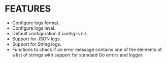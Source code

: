 # FEATURES
- Configure logs format.
- Configure logs level.
- Default configuration if config is nil.
- Support for JSON logs.
- Support for String logs.
- Functions to check if an error message contains one of the elements of a list of strings with support for standard Go errors and logger.